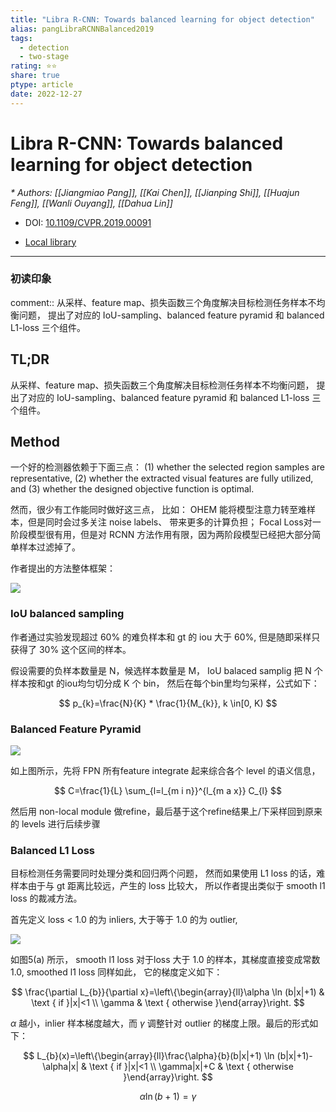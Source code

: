 ```yaml
---
title: "Libra R-CNN: Towards balanced learning for object detection"
alias: pangLibraRCNNBalanced2019
tags:
  - detection
  - two-stage
rating: ⭐⭐
share: true
ptype: article
date: 2022-12-27
---
```



# Libra R-CNN: Towards balanced learning for object detection
<cite>* Authors: [[Jiangmiao Pang]], [[Kai Chen]], [[Jianping Shi]], [[Huajun Feng]], [[Wanli Ouyang]], [[Dahua Lin]]</cite>

* DOI: [10.1109/CVPR.2019.00091](https://doi.org/10.1109/CVPR.2019.00091)

* [Local library](zotero://select/items/1_XPF26ZHI)

***

### 初读印象

comment:: 从采样、feature map、损失函数三个角度解决目标检测任务样本不均衡问题， 提出了对应的 IoU-sampling、balanced feature pyramid 和 balanced L1-loss 三个组件。

## TL;DR
从采样、feature map、损失函数三个角度解决目标检测任务样本不均衡问题， 提出了对应的 IoU-sampling、balanced feature pyramid 和 balanced L1-loss 三个组件。

## Method

一个好的检测器依赖于下面三点：
(1) whether the selected region samples are representative, (2) whether the extracted visual features are fully utilized, and (3) whether the designed objective function is optimal.

然而，很少有工作能同时做好这三点， 比如：
OHEM 能将模型注意力转至难样本，但是同时会过多关注 noise labels、 带来更多的计算负担； Focal Loss对一阶段模型很有用，但是对 RCNN 方法作用有限，因为两阶段模型已经把大部分简单样本过滤掉了。

作者提出的方法整体框架：

![](https://markdown-imagebed.oss-cn-beijing.aliyuncs.com/imgs20210704172809.png)


### IoU balanced sampling

作者通过实验发现超过 60% 的难负样本和 gt 的 iou 大于 60%, 但是随即采样只获得了 30% 这个区间的样本。

假设需要的负样本数量是 N，候选样本数量是 M， IoU balaced samplig 把 N 个样本按和gt 的iou均匀切分成 K 个 bin， 然后在每个bin里均匀采样，公式如下：

$$
p_{k}=\frac{N}{K} * \frac{1}{M_{k}}, k \in[0, K)
$$

### Balanced Feature Pyramid

![](https://markdown-imagebed.oss-cn-beijing.aliyuncs.com/imgs20210704173326.png)

如上图所示，先将 FPN 所有feature integrate 起来综合各个 level 的语义信息，

$$
C=\frac{1}{L} \sum_{l=l_{m i n}}^{l_{m a x}} C_{l}
$$

然后用 non-local module 做refine，最后基于这个refine结果上/下采样回到原来的 levels 进行后续步骤


### Balanced L1 Loss
目标检测任务需要同时处理分类和回归两个问题， 然而如果使用 L1 loss 的话，难样本由于与 gt 距离比较远，产生的 loss 比较大， 所以作者提出类似于 smooth l1 loss 的裁减方法。

首先定义 loss < 1.0 的为 inliers, 大于等于 1.0 的为 outlier,

![](https://markdown-imagebed.oss-cn-beijing.aliyuncs.com/imgs20210704174031.png)

如图5(a) 所示， smooth l1 loss 对于loss 大于 1.0 的样本，其梯度直接变成常数1.0, smoothed l1 loss 同样如此， 它的梯度定义如下：

$$
\frac{\partial L_{b}}{\partial x}=\left\{\begin{array}{ll}\alpha \ln (b|x|+1) & \text { if }|x|<1 \\ \gamma & \text { otherwise }\end{array}\right.
$$

$\alpha$ 越小，inlier 样本梯度越大，而 $\gamma$ 调整针对 outlier 的梯度上限。最后的形式如下：

$$
L_{b}(x)=\left\{\begin{array}{ll}\frac{\alpha}{b}(b|x|+1) \ln (b|x|+1)-\alpha|x| & \text { if }|x|<1 \\ \gamma|x|+C & \text { otherwise }\end{array}\right.
$$

$$
\alpha \ln (b+1)=\gamma
$$
 




